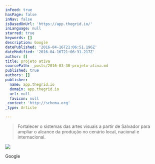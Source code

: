 ```yaml
---
inFeed: true
hasPage: false
inNav: false
isBasedOnUrl: 'https://app.thegrid.io/'
inLanguage: null
starred: true
keywords: []
description: Google
datePublished: '2016-04-16T21:06:51.196Z'
dateModified: '2016-04-16T21:06:31.217Z'
author: []
title: projeto ativa
sourcePath: _posts/2016-03-30-projeto-ativa.md
published: true
authors: []
publisher:
  name: app.thegrid.io
  domain: app.thegrid.io
  url: null
  favicon: null
_context: 'http://schema.org'
_type: Article

---
```

> Fortalecer o sistemas das artes visuais a partir de Salvador para ampliar o alcance da produção no cenário local, nacional e internacional.

![](https://the-grid-user-content.s3-us-west-2.amazonaws.com/b182f3bc-51ce-473f-9d21-7b600b9a4fc3.png)

Google